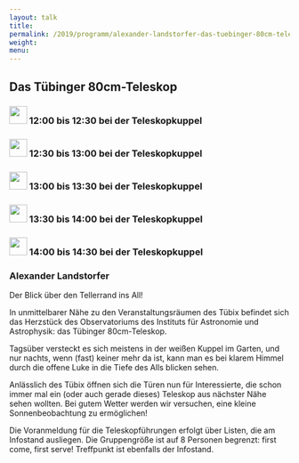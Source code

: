 ```yaml
---
layout: talk
title:
permalink: /2019/programm/alexander-landstorfer-das-tuebinger-80cm-teleskop/
weight:
menu:
---
```

## Das Tübinger 80cm-Teleskop

### <img height = "32" src="../../../images/talk.svg"> 12:00 bis 12:30 bei der Teleskopkuppel

### <img height = "32" src="../../../images/talk.svg"> 12:30 bis 13:00 bei der Teleskopkuppel

### <img height = "32" src="../../../images/talk.svg"> 13:00 bis 13:30 bei der Teleskopkuppel

### <img height = "32" src="../../../images/talk.svg"> 13:30 bis 14:00 bei der Teleskopkuppel

### <img height = "32" src="../../../images/talk.svg"> 14:00 bis 14:30 bei der Teleskopkuppel

### Alexander Landstorfer

Der Blick über den Tellerrand ins All!

In unmittelbarer Nähe zu den Veranstaltungsräumen des Tübix befindet sich das Herzstück des Observatoriums des Instituts für Astronomie und Astrophysik: das Tübinger 80cm-Teleskop.

Tagsüber versteckt es sich meistens in der weißen Kuppel im Garten, und nur nachts, wenn (fast) keiner mehr da ist, kann man es bei klarem Himmel durch die offene Luke in die Tiefe des Alls blicken sehen.

Anlässlich des Tübix öffnen sich die Türen nun für Interessierte, die schon immer mal ein (oder auch gerade dieses) Teleskop aus nächster Nähe sehen wollten. Bei gutem Wetter werden wir versuchen, eine kleine Sonnenbeobachtung zu ermöglichen!

Die Voranmeldung für die Teleskopführungen erfolgt über Listen, die am Infostand ausliegen. Die Gruppengröße ist auf 8 Personen begrenzt: first come, first serve! Treffpunkt ist ebenfalls der Infostand.

